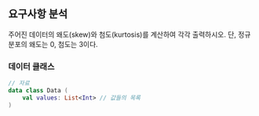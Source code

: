 ## 요구사항 분석
주어진 데이터의 왜도(skew)와 첨도(kurtosis)를 계산하여 각각 출력하시오. 단, 정규분포의 왜도는 0, 첨도는 3이다.

### 데이터 클래스
```kotlin
// 자료
data class Data (
    val values: List<Int> // 값들의 목록
)
```
